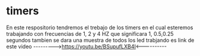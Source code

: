 # timers
En este respositorio tendremos el trebajo de los timers 
en el cual esteremos trabajando con frecuencias de 1, 2 y 4 HZ que significara 1, 0.5,0.25 segundos 
tambien se dara una muestra de todos los led trabjando es link de este video 
--------->https://youtu.be/BSupufLXB4I<----------

